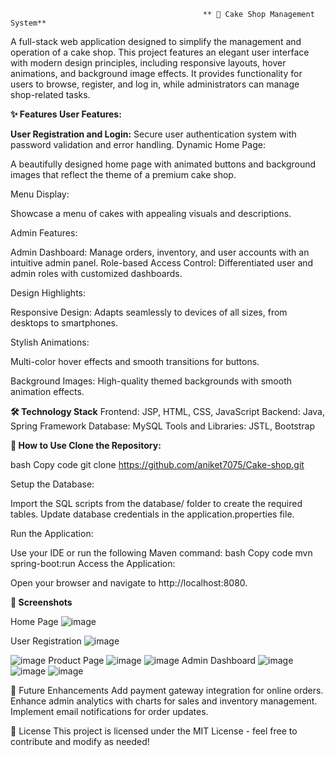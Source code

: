                                                ** 🍰 Cake Shop Management System**
A full-stack web application designed to simplify the management and operation of a cake shop. This project features an elegant user interface with modern design principles, including responsive layouts, hover animations, and background image effects. It provides functionality for users to browse, register, and log in, while administrators can manage shop-related tasks.

**✨ Features
User Features:**

**User Registration and Login:**
Secure user authentication system with password validation and error handling.
Dynamic Home Page:


A beautifully designed home page with animated buttons and background images that reflect the theme of a premium cake shop.


Menu Display:


Showcase a menu of cakes with appealing visuals and descriptions.


Admin Features:



Admin Dashboard:
Manage orders, inventory, and user accounts with an intuitive admin panel.
Role-based Access Control:
Differentiated user and admin roles with customized dashboards.


Design Highlights:


Responsive Design:
Adapts seamlessly to devices of all sizes, from desktops to smartphones.


Stylish Animations:


Multi-color hover effects and smooth transitions for buttons.


Background Images:
High-quality themed backgrounds with smooth animation effects.




**🛠️ Technology Stack**
Frontend: JSP, HTML, CSS, JavaScript
Backend: Java, Spring Framework
Database: MySQL
Tools and Libraries: JSTL, Bootstrap



**🌟 How to Use
Clone the Repository:**



bash
Copy code
git clone https://github.com/aniket7075/Cake-shop.git


Setup the Database:

Import the SQL scripts from the database/ folder to create the required tables.
Update database credentials in the application.properties file.


Run the Application:

Use your IDE or run the following Maven command:
bash
Copy code
mvn spring-boot:run
Access the Application:

Open your browser and navigate to http://localhost:8080.


**📸 Screenshots**

Home Page
![image](https://github.com/user-attachments/assets/5ed89636-6611-409f-81d8-b110e86fdc6c)

User Registration
![image](https://github.com/user-attachments/assets/14b74553-8ea8-4b9e-98c9-fa74247b8cc1)
                                      
                                          
![image](https://github.com/user-attachments/assets/3919717a-4f91-4056-bf10-aed13b8fbb5f)
Product Page
![image](https://github.com/user-attachments/assets/9f379207-276c-4ca4-9f82-5ebde8c641cb)
![image](https://github.com/user-attachments/assets/8c02ac9e-10ff-4292-b74d-63334b8f1816)
Admin Dashboard
![image](https://github.com/user-attachments/assets/490d0236-ee1b-4c88-892e-ef610cab1fbb)
![image](https://github.com/user-attachments/assets/a8189c2c-4a63-4e08-abe2-b597f9a6ee2f)
![image](https://github.com/user-attachments/assets/8f46de38-0518-430a-98eb-84793af1a988)



🚀 Future Enhancements
Add payment gateway integration for online orders.
Enhance admin analytics with charts for sales and inventory management.
Implement email notifications for order updates.



📄 License
This project is licensed under the MIT License - feel free to contribute and modify as needed!


                                     




